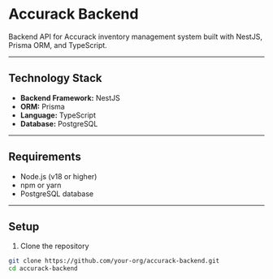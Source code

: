# Accurack Backend

Backend API for Accurack inventory management system built with NestJS, Prisma ORM, and TypeScript.

---

## Technology Stack

- **Backend Framework:** NestJS  
- **ORM:** Prisma  
- **Language:** TypeScript  
- **Database:** PostgreSQL  

---

## Requirements

- Node.js (v18 or higher)  
- npm or yarn  
- PostgreSQL database  

---

## Setup

1. Clone the repository

```bash
git clone https://github.com/your-org/accurack-backend.git
cd accurack-backend

